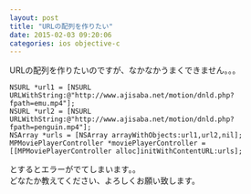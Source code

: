 ```yaml
---
layout: post
title: "URLの配列を作りたい"
date: 2015-02-03 09:20:06
categories: ios objective-c
---
```

<p>URLの配列を作りたいのですが、なかなかうまくできません。。。 </p>

<pre><code>NSURL *url1 = [NSURL URLWithString:@"http://www.ajisaba.net/motion/dnld.php?fpath=emu.mp4"]; 
NSURL *url2 = [NSURL URLWithString:@"http://www.ajisaba.net/motion/dnld.php?fpath=penguin.mp4"];      
NSArray *urls = [NSArray arrayWithObjects:url1,url2,nil]; 
MPMoviePlayerController *moviePlayerController = [[MPMoviePlayerController alloc]initWithContentURL:urls]; 
</code></pre>

<p>とするとエラーがでてしまいます。。 <br>
どなたか教えてください、よろしくお願い致します。</p>
